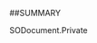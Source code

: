 
##SUMMARY


<see cref="SuperOffice.COM.SuperOfficeDB.IDocument.Private">SODocument.Private</see>


